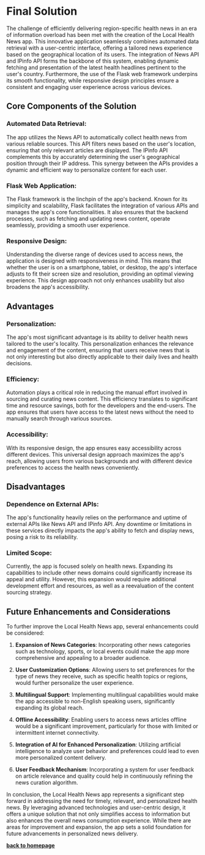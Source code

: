 # Final Solution

The challenge of efficiently delivering region-specific health news in an era of information overload has been met with the creation of the Local Health News app. This innovative application seamlessly combines automated data retrieval with a user-centric interface, offering a tailored news experience based on the geographical location of its users. The integration of News API and IPinfo API forms the backbone of this system, enabling dynamic fetching and presentation of the latest health headlines pertinent to the user's country. Furthermore, the use of the Flask web framework underpins its smooth functionality, while responsive design principles ensure a consistent and engaging user experience across various devices.

## Core Components of the Solution

### Automated Data Retrieval:

The app utilizes the News API to automatically collect health news from various reliable sources. This API filters news based on the user's location, ensuring that only relevant articles are displayed. The IPinfo API complements this by accurately determining the user's geographical position through their IP address. This synergy between the APIs provides a dynamic and efficient way to personalize content for each user.

### Flask Web Application:

The Flask framework is the linchpin of the app's backend. Known for its simplicity and scalability, Flask facilitates the integration of various APIs and manages the app's core functionalities. It also ensures that the backend processes, such as fetching and updating news content, operate seamlessly, providing a smooth user experience.

### Responsive Design:

Understanding the diverse range of devices used to access news, the application is designed with responsiveness in mind. This means that whether the user is on a smartphone, tablet, or desktop, the app's interface adjusts to fit their screen size and resolution, providing an optimal viewing experience. This design approach not only enhances usability but also broadens the app's accessibility.

## Advantages

### Personalization:

The app's most significant advantage is its ability to deliver health news tailored to the user's locality. This personalization enhances the relevance and engagement of the content, ensuring that users receive news that is not only interesting but also directly applicable to their daily lives and health decisions.

### Efficiency:

Automation plays a critical role in reducing the manual effort involved in sourcing and curating news content. This efficiency translates to significant time and resource savings, both for the developers and the end-users. The app ensures that users have access to the latest news without the need to manually search through various sources.

### Accessibility:

With its responsive design, the app ensures easy accessibility across different devices. This universal design approach maximizes the app's reach, allowing users from various backgrounds and with different device preferences to access the health news conveniently.

## Disadvantages

### Dependence on External APIs:

The app's functionality heavily relies on the performance and uptime of external APIs like News API and IPinfo API. Any downtime or limitations in these services directly impacts the app's ability to fetch and display news, posing a risk to its reliability.

### Limited Scope:

Currently, the app is focused solely on health news. Expanding its capabilities to include other news domains could significantly increase its appeal and utility. However, this expansion would require additional development effort and resources, as well as a reevaluation of the content sourcing strategy.

## Future Enhancements and Considerations

To further improve the Local Health News app, several enhancements could be considered:

1. **Expansion of News Categories**: Incorporating other news categories such as technology, sports, or local events could make the app more comprehensive and appealing to a broader audience.

2. **User Customization Options**: Allowing users to set preferences for the type of news they receive, such as specific health topics or regions, would further personalize the user experience.

3. **Multilingual Support**: Implementing multilingual capabilities would make the app accessible to non-English speaking users, significantly expanding its global reach.

4. **Offline Accessibility**: Enabling users to access news articles offline would be a significant improvement, particularly for those with limited or intermittent internet connectivity.

5. **Integration of AI for Enhanced Personalization**: Utilizing artificial intelligence to analyze user behavior and preferences could lead to even more personalized content delivery.

6. **User Feedback Mechanism**: Incorporating a system for user feedback on article relevance and quality could help in continuously refining the news curation algorithm.

In conclusion, the Local Health News app represents a significant step forward in addressing the need for timely, relevant, and personalized health news. By leveraging advanced technologies and user-centric design, it offers a unique solution that not only simplifies access to information but also enhances the overall news consumption experience. While there are areas for improvement and expansion, the app sets a solid foundation for future advancements in personalized news delivery.

**[back to homepage](https://23w-gbac.github.io/Anukuga/)**
